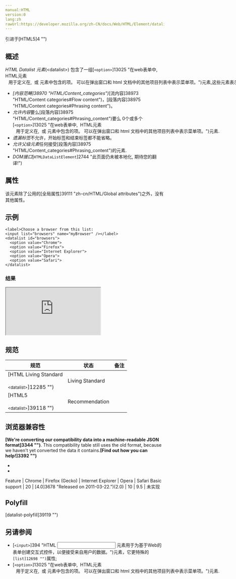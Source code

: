 ```yaml
---
manual:HTML
version:0
lang:zh
rawUrl:https://developer.mozilla.org/zh-CN/docs/Web/HTML/Element/datalist
---
```






引进于[HTML5]4 "")



## 概述<a name="概述"></a>


*HTML Datalist 元素*(&lt;datalist&gt;) 包含了一组[`<option>`]13025 "在web表单中,  HTML元素 <option>  用于定义在<select>,  <optgroup> 或<datalist> 元素中包含的项。<option> 可以在弹出窗口和 html 文档中的其他项目列表中表示菜单项。")元素,这些元素表示其它表单控件可选值.


* <dfn>[内容范畴]38970 "HTML/Content_categories")</dfn>[流内容]38973 "HTML/Content categories#Flow content")，[段落内容]38975 "HTML/Content categories#Phrasing content")。
* <dfn>允许内容</dfn>要么[段落内容]38975 "HTML/Content_categories#Phrasing_content")要么 0个或多个[`<option>`]13025 "在web表单中,  HTML元素 <option>  用于定义在<select>,  <optgroup> 或<datalist> 元素中包含的项。<option> 可以在弹出窗口和 html 文档中的其他项目列表中表示菜单项。")元素.
* <dfn>遗漏标签</dfn>不允许，开始标签和结束标签都不能省略。
* <dfn>允许父级元素</dfn>任何接受[段落内容]38975 "HTML/Content_categories#Phrasing_content")的元素.
* <dfn>DOM接口</dfn>[`HTMLDataListElement`]2744 "此页面仍未被本地化, 期待您的翻译!")

## 属性<a name="属性"></a>


该元素除了公用的[全局属性]39111 "zh-cn/HTML/Global attributes")之外，没有其他属性。


## 示例<a name="示例"></a>

```
<label>Choose a browser from this list:
<input list="browsers" name="myBrowser" /></label>
<datalist id="browsers">
  <option value="Chrome">
  <option value="Firefox">
  <option value="Internet Explorer">
  <option value="Opera">
  <option value="Safari">
</datalist>
```










### 结果<a name="结果"></a>


<iframe src='https://mdn.mozillademos.org/zh-CN/docs/Web/HTML/Element/datalist$samples/示例?revision=1379826' width='null' height='null'></iframe>



## 规范<a name="Specifications"></a>

规范 | 状态 | 备注 
 ---  |  ---  |  ---  | 
[HTML Living Standard<br></br><small>&lt;datalist&gt;</small>]12285 "") | Living Standard |  
[HTML5<br></br><small>&lt;datalist&gt;</small>]39118 "") | Recommendation |  


## 浏览器兼容性<a name="浏览器兼容性"></a>


**[We&#39;re converting our compatibility data into a machine-readable JSON format]3344 "")**. This compatibility table still uses the old format, because we haven&#39;t yet converted the data it contains.**[Find out how you can help!]3392 "")**


* 
* 

Feature | Chrome | Firefox (Gecko) | Internet Explorer | Opera | Safari 
Basic support | 20 | [4.0]3678 "Released on 2011-03-22.")(2.0) | 10 | 9.5 | 未实现 




## Polyfill<a name="Polyfill"></a>


[datalist-polyfill]39119 "")


## 另请参阅<a name="另请参阅"></a>

* [`<input>`]394 "HTML <input> 元素用于为基于Web的表单创建交互式控件，以便接受来自用户的数据。")元素，它更特殊的`[list]12698 "")`属性;
* [`<option>`]13025 "在web表单中,  HTML元素 <option>  用于定义在<select>,  <optgroup> 或<datalist> 元素中包含的项。<option> 可以在弹出窗口和 html 文档中的其他项目列表中表示菜单项。")元素.



